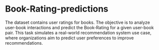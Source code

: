 # Book-Rating-predictions
The dataset contains user ratings for books. The objective is to analyze user-book interactions and predict the Book-Rating for a given user-book pair. This task simulates a real-world recommendation system use case, where organizations aim to predict user preferences to improve recommendations.
